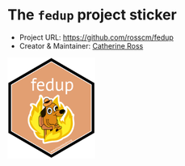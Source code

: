 # The `fedup` project sticker

* Project URL: https://github.com/rosscm/fedup
* Creator & Maintainer: [Catherine Ross](https://github.com/rosscm)

<p>
<img src="./fedup.png" height="200">
</p>
